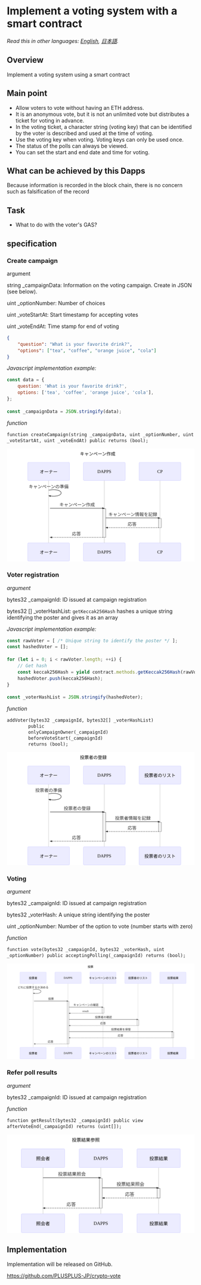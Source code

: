 # Implement a voting system with a smart contract

*Read this in other languages: [English](README.md), [日本語](README.ja.md).*

## Overview

Implement a voting system using a smart contract

## Main point

- Allow voters to vote without having an ETH address.
- It is an anonymous vote, but it is not an unlimited vote but distributes a ticket for voting in advance.
- In the voting ticket, a character string (voting key) that can be identified by the voter is described and used at the time of voting.
- Use the voting key when voting. Voting keys can only be used once.
- The status of the polls can always be viewed.
- You can set the start and end date and time for voting.

## What can be achieved by this Dapps

Because information is recorded in the block chain, there is no concern such as falsification of the record

## Task

- What to do with the voter's GAS?

## specification

### Create campaign

argument

string _campaignData: Information on the voting campaign. Create in JSON (see below).

uint _optionNumber: Number of choices

uint _voteStartAt: Start timestamp for accepting votes

uint _voteEndAt: Time stamp for end of voting

```json
{
    "question": "What is your favorite drink?",
    "options": ["tea", "coffee", "orange juice", "cola"]
}
```

*Javascript implementation example:*

```js
const data = {
    question: 'What is your favorite drink?',
    options: ['tea', 'coffee', 'orange juice', 'cola'],
};

const _campaignData = JSON.stringify(data);
```

*function*

```solidity
function createCampaign(string _campaignData, uint _optionNumber, uint _voteStartAt, uint _voteEndAt) public returns (bool);
```

![キャンペーン作成](sequence-diagram/create-campaign.svg)

### Voter registration

*argument*

bytes32 _campaignId: ID issued at campaign registration

bytes32 [] _voterHashList: `getKeccak256Hash` hashes a unique string identifying the poster and gives it as an array

*Javascript implementation example:*

```javascript
const rawVoter = [ /* Unique string to identify the poster */ ];
const hashedVoter = [];

for (let i = 0; i < rawVoter.length; ++i) {
    // Get hash
    const keccak256Hash = yield contract.methods.getKeccak256Hash(rawVoter[i]).call({});
    hashedVoter.push(keccak256Hash);
}

const _voterHashList = JSON.stringify(hashedVoter);
```

*function*

```solidity
addVoter(bytes32 _campaignId, bytes32[] _voterHashList)
        public
        onlyCampaignOwner(_campaignId)
        beforeVoteStart(_campaignId)
        returns (bool);
```

![投票者に追加](sequence-diagram/add-voter.svg)

### Voting

*argument*

bytes32 _campaignId: ID issued at campaign registration

bytes32 _voterHash: A unique string identifying the poster

uint _optionNumber: Number of the option to vote (number starts with zero)

*function*

```solidity
function vote(bytes32 _campaignId, bytes32 _voterHash, uint _optionNumber) public acceptingPolling(_campaignId) returns (bool);
```

![投票](sequence-diagram/vote.svg)

### Refer poll results

*argument*

bytes32 _campaignId: ID issued at campaign registration

*function*

```solidity
function getResult(bytes32 _campaignId) public view afterVoteEnd(_campaignId) returns (uint[]);
```

![投票結果参照](sequence-diagram/get-result.svg)

## Implementation

Implementation will be released on GitHub.

https://github.com/PLUSPLUS-JP/crypto-vote
